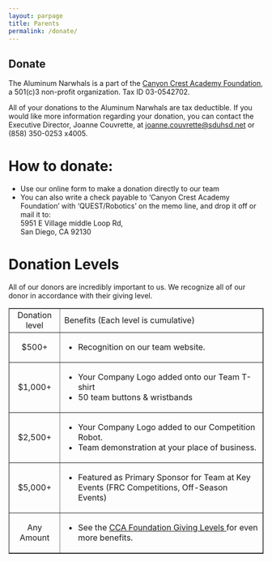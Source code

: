 ```yaml
---
layout: parpage
title: Parents
permalink: /donate/
---
```


## Donate
The Aluminum Narwhals is a part of the [Canyon Crest Academy Foundation](http://canyoncrestfoundation.org/), a 501(c)3 non-profit organization. Tax ID 03-0542702.

All of your donations to the Aluminum Narwhals are tax deductible. If you would like more information regarding your donation, you can contact the Executive Director, Joanne Couvrette, at [joanne.couvrette@sduhsd.net](mailto:joanne.couvrette@sduhsd.net) or (858) 350-0253 x4005.

# How to donate:
+ Use our online form to make a donation directly to our team
+ You can also write a check payable to ‘Canyon Crest Academy Foundation’ with ‘QUEST/Robotics’ on the memo line, and drop it off or mail it to:  
  5951 E Village middle Loop Rd,  
  San Diego, CA 92130

# Donation Levels
All of our donors are incredibly important to us. We recognize all of our donor in accordance with their giving level.

<table width ="100%" border="1" cellpadding="3" cellspacing="0">

<tr>
<td width="20%" align="center">
Donation level
</td>
<td>
Benefits (Each level is cumulative)
</td>
</tr>

<tr>
<td align="center">
$500+
</td>
<td>
<ul>
<li>Recognition on our team website.</li>
</ul>
</td>
</tr>

<tr>
<td align="center">
$1,000+
</td>
<td >
<ul>
<li>Your Company Logo added onto our Team T-shirt</li>
<li>50 team buttons & wristbands</li>
</ul>
</td>
</tr>

<tr>
<td align="center">
$2,500+
</td>
<td >
<ul>
<li>Your Company Logo added to our Competition Robot.</li>
<li>Team demonstration at your place of business.</li>
</td>
</tr>

<tr>
<td align="center">
$5,000+
</td>
<td >
<ul>
<li>Featured as Primary Sponsor for Team at Key Events (FRC Competitions, Off-Season Events)</li>
</ul>
</td>
</tr>

<tr>
<td align="center">
Any Amount
</td>
<td >
<ul>
<li> See the <a href="http://www.canyoncrestfoundation.org/recognition/giving-levels-and-donor-premiums"> CCA Foundation Giving Levels </a> for even more benefits. </li>
</ul>
</td>
</tr>

</table>
